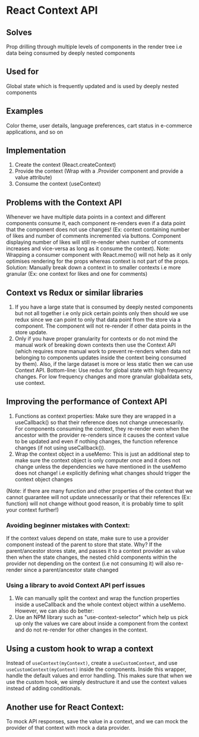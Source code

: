 # React Context API

## Solves

Prop drilling through multiple levels of components in the render tree i.e data being consumed by deeply nested components

## Used for

Global state which is frequently updated and is used by deeply nested components

## Examples

Color theme, user details, language preferences, cart status in e-commerce applications, and so on

## Implementation

1. Create the context (React.createContext)
2. Provide the context (Wrap with a <context>.Provider component and provide a value attribute)
3. Consume the context (useContext)

## Problems with the Context API

Whenever we have multiple data points in a context and different components consume it, each component re-renders even if a data point that the component does not use changes! (Ex: context containing number of likes and number of comments incremented via buttons. Component displaying number of likes will still re-render when number of comments increases and vice-versa as long as it consume the context).
Note: Wrapping a consumer component with React.memo() will not help as it only optimises rendering for the props whereas context is not part of the props.
Solution: Manually break down a context in to smaller contexts i.e more granular (Ex: one context for likes and one for comments)

## Context vs Redux or similar libraries 

1. If you have a large state that is consumed by deeply nested components but not all together i.e only pick certain points only then should we use redux since we can point to only that data point from the store via a component. The component will not re-render if other data points in the store update. 
2. Only if you have proper granularity for contexts or do not mind the manual work of breaking down contexts then use the Context API (which requires more manual work to prevent re-renders when data not belonging to components updates inside the context being consumed by them). Also, if the large dataset is more or less static then we can use Context API.
Bottom-line: Use redux for global state with high frequency changes. For low frequency changes and more granular globaldata sets, use context. 

## Improving the performance of Context API

1. Functions as context properties: Make sure they are wrapped in a useCallback() so that their reference does not change unnecessarily. For components consuming the context, they re-render even when the ancestor with the provider re-renders since it causes the context value to be updated and even if nothing changes, the function reference changes (if not using useCallback()).
2. Wrap the context object in a useMemo: This is just an additional step to make sure the context object is only computer once and it does not change unless the dependencies we have mentioned in the useMemo does not change! i.e explicitly defining what changes should trigger the context object changes 

(Note: if there are many function and other properties of the context that we cannot guarantee will not update unnecessarily or that their references (Ex: function) will not change without good reason, it is probably time to split your context further!)

### Avoiding beginner mistakes with Context:
If the context values depend on state, make sure to use a provider component instead of the parent to store that state. Why? If the parent/ancestor stores state, and passes it to a context provider as value then when the state changes, the nested child components within the provider not depending on the context (i.e not consuming it) will also re-render since a parent/ancestor state changed

### Using a library to avoid Context API perf issues
1. We can manually split the context and wrap the function properties inside a useCallback and the whole context object within a useMemo. However, we can also do better:
2. Use an NPM library such as "use-context-selector" which help us pick up only the values we care about inside a component from the context and do not re-render for other changes in the context.

## Using a custom hook to wrap a context

Instead of `useContext(myContext)`, create a `useCustomContext`, and use `useCustomContext(myContext)` inside the components. 
Inside this wrapper, handle the default values and error handling. This makes sure that when we use the custom hook, we simply destructure it and use the context values instead of adding conditionals.

## Another use for React Context:
To mock API responses, save the value in a context, and we can mock the provider of that context with mock a data provider.


